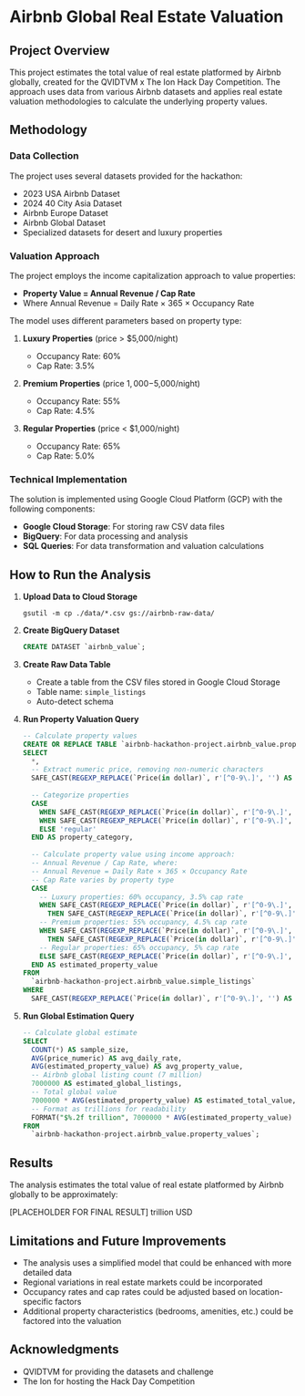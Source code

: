 # Airbnb Global Real Estate Valuation

## Project Overview
This project estimates the total value of real estate platformed by Airbnb globally, created for the QVIDTVM x The Ion Hack Day Competition. The approach uses data from various Airbnb datasets and applies real estate valuation methodologies to calculate the underlying property values.

## Methodology

### Data Collection
The project uses several datasets provided for the hackathon:
- 2023 USA Airbnb Dataset
- 2024 40 City Asia Dataset
- Airbnb Europe Dataset
- Airbnb Global Dataset
- Specialized datasets for desert and luxury properties

### Valuation Approach
The project employs the income capitalization approach to value properties:
- **Property Value = Annual Revenue / Cap Rate**
- Where Annual Revenue = Daily Rate × 365 × Occupancy Rate

The model uses different parameters based on property type:
1. **Luxury Properties** (price > $5,000/night)
   - Occupancy Rate: 60%
   - Cap Rate: 3.5%

2. **Premium Properties** (price $1,000-$5,000/night)
   - Occupancy Rate: 55%
   - Cap Rate: 4.5%

3. **Regular Properties** (price < $1,000/night)
   - Occupancy Rate: 65%
   - Cap Rate: 5.0%

### Technical Implementation
The solution is implemented using Google Cloud Platform (GCP) with the following components:
- **Google Cloud Storage**: For storing raw CSV data files
- **BigQuery**: For data processing and analysis
- **SQL Queries**: For data transformation and valuation calculations

## How to Run the Analysis

1. **Upload Data to Cloud Storage**
   ```
   gsutil -m cp ./data/*.csv gs://airbnb-raw-data/
   ```

2. **Create BigQuery Dataset**
   ```sql
   CREATE DATASET `airbnb_value`;
   ```

3. **Create Raw Data Table**
   - Create a table from the CSV files stored in Google Cloud Storage
   - Table name: `simple_listings`
   - Auto-detect schema

4. **Run Property Valuation Query**
   ```sql
   -- Calculate property values
   CREATE OR REPLACE TABLE `airbnb-hackathon-project.airbnb_value.property_values` AS
   SELECT
     *,
     -- Extract numeric price, removing non-numeric characters
     SAFE_CAST(REGEXP_REPLACE(`Price(in dollar)`, r'[^0-9\.]', '') AS FLOAT64) AS price_numeric,
     
     -- Categorize properties
     CASE
       WHEN SAFE_CAST(REGEXP_REPLACE(`Price(in dollar)`, r'[^0-9\.]', '') AS FLOAT64) > 5000 THEN 'luxury'
       WHEN SAFE_CAST(REGEXP_REPLACE(`Price(in dollar)`, r'[^0-9\.]', '') AS FLOAT64) > 1000 THEN 'premium'
       ELSE 'regular'
     END AS property_category,
     
     -- Calculate property value using income approach:
     -- Annual Revenue / Cap Rate, where:
     -- Annual Revenue = Daily Rate × 365 × Occupancy Rate
     -- Cap Rate varies by property type
     CASE
       -- Luxury properties: 60% occupancy, 3.5% cap rate
       WHEN SAFE_CAST(REGEXP_REPLACE(`Price(in dollar)`, r'[^0-9\.]', '') AS FLOAT64) > 5000 
         THEN SAFE_CAST(REGEXP_REPLACE(`Price(in dollar)`, r'[^0-9\.]', '') AS FLOAT64) * 365 * 0.60 / 0.035
       -- Premium properties: 55% occupancy, 4.5% cap rate
       WHEN SAFE_CAST(REGEXP_REPLACE(`Price(in dollar)`, r'[^0-9\.]', '') AS FLOAT64) > 1000 
         THEN SAFE_CAST(REGEXP_REPLACE(`Price(in dollar)`, r'[^0-9\.]', '') AS FLOAT64) * 365 * 0.55 / 0.045
       -- Regular properties: 65% occupancy, 5% cap rate
       ELSE SAFE_CAST(REGEXP_REPLACE(`Price(in dollar)`, r'[^0-9\.]', '') AS FLOAT64) * 365 * 0.65 / 0.05
     END AS estimated_property_value
   FROM 
     `airbnb-hackathon-project.airbnb_value.simple_listings`
   WHERE
     SAFE_CAST(REGEXP_REPLACE(`Price(in dollar)`, r'[^0-9\.]', '') AS FLOAT64) > 0;
   ```

5. **Run Global Estimation Query**
   ```sql
   -- Calculate global estimate
   SELECT
     COUNT(*) AS sample_size,
     AVG(price_numeric) AS avg_daily_rate,
     AVG(estimated_property_value) AS avg_property_value,
     -- Airbnb global listing count (7 million)
     7000000 AS estimated_global_listings,
     -- Total global value
     7000000 * AVG(estimated_property_value) AS estimated_total_value,
     -- Format as trillions for readability
     FORMAT("$%.2f trillion", 7000000 * AVG(estimated_property_value) / 1000000000000) AS total_value_trillions
   FROM 
     `airbnb-hackathon-project.airbnb_value.property_values`;
   ```

## Results
The analysis estimates the total value of real estate platformed by Airbnb globally to be approximately:

[PLACEHOLDER FOR FINAL RESULT] trillion USD

## Limitations and Future Improvements
- The analysis uses a simplified model that could be enhanced with more detailed data
- Regional variations in real estate markets could be incorporated
- Occupancy rates and cap rates could be adjusted based on location-specific factors
- Additional property characteristics (bedrooms, amenities, etc.) could be factored into the valuation



## Acknowledgments
- QVIDTVM for providing the datasets and challenge
- The Ion for hosting the Hack Day Competition